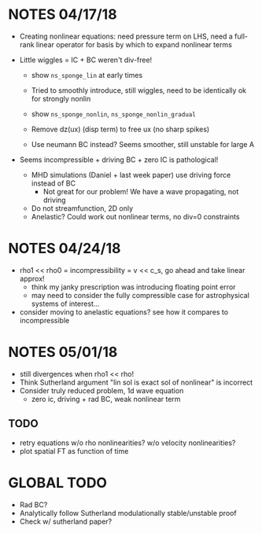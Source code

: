 # NOTES 04/17/18
- Creating nonlinear equations: need pressure term on LHS, need a full-rank
  linear operator for basis by which to expand nonlinear terms

- Little wiggles = IC + BC weren't div-free!
    - show `ns_sponge_lin` at early times

    - Tried to smoothly introduce, still wiggles, need to be identically ok for
      strongly nonlin
    - show `ns_sponge_nonlin`, `ns_sponge_nonlin_gradual`

    - Remove dz(ux) (disp term) to free ux (no sharp spikes)
    - Use neumann BC instead? Seems smoother, still unstable for large A

- Seems incompressible + driving BC + zero IC is pathological!
    - MHD simulations (Daniel + last week paper) use driving force instead of BC
        - Not great for our problem! We have a wave propagating, not driving
    - Do not streamfunction, 2D only
    - Anelastic? Could work out nonlinear terms, no div=0 constraints

# NOTES 04/24/18
- rho1 << rho0 = incompressibility = v << c\_s, go ahead and take linear approx!
    - think my janky prescription was introducing floating point error
    - may need to consider the fully compressible case for astrophysical systems
      of interest...
- consider moving to anelastic equations? see how it compares to incompressible

# NOTES 05/01/18
- still divergences when rho1 << rho!
- Think Sutherland argument "lin sol is exact sol of nonlinear" is incorrect
- Consider truly reduced problem, 1d wave equation
    - zero ic, driving + rad BC, weak nonlinear term

## TODO
- retry equations w/o rho nonlinearities? w/o velocity nonlinearities?
- plot spatial FT as function of time

# GLOBAL TODO
- Rad BC?
- Analytically follow Sutherland modulationally stable/unstable proof
- Check w/ sutherland paper?
